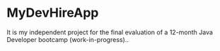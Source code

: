 # MyDevHireApp
It is my independent project for the final evaluation of a 12-month Java Developer bootcamp (work-in-progress)..
